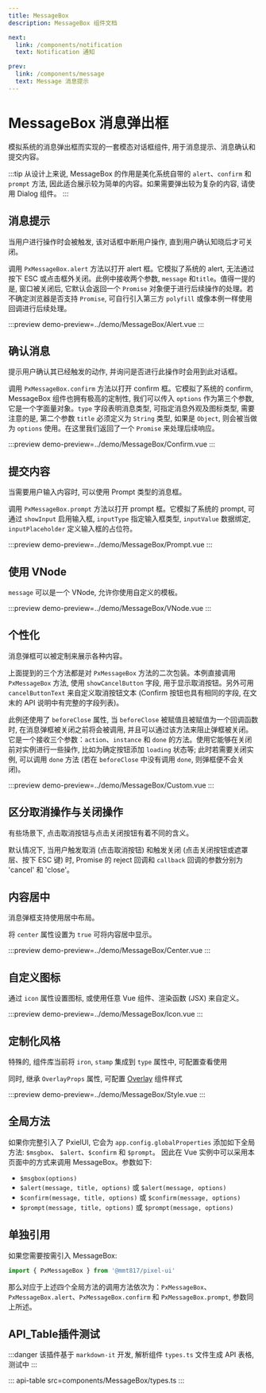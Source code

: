 ```yaml
---
title: MessageBox
description: MessageBox 组件文档

next:
  link: /components/notification
  text: Notification 通知

prev:
  link: /components/message
  text: Message 消息提示
---
```


# MessageBox 消息弹出框

模拟系统的消息弹出框而实现的一套模态对话框组件, 用于消息提示、消息确认和提交内容。

:::tip
从设计上来说, MessageBox 的作用是美化系统自带的 `alert`、`confirm` 和 `prompt` 方法, 因此适合展示较为简单的内容。如果需要弹出较为复杂的内容, 请使用 Dialog 组件。
:::

## 消息提示

当用户进行操作时会被触发, 该对话框中断用户操作, 直到用户确认知晓后才可关闭。

调用 `PxMessageBox.alert` 方法以打开 alert 框。它模拟了系统的 alert, 无法通过按下 ESC 或点击框外关闭。此例中接收两个参数, `message` 和`title`。值得一提的是, 窗口被关闭后, 它默认会返回一个 `Promise` 对象便于进行后续操作的处理。若不确定浏览器是否支持 `Promise`, 可自行引入第三方 `polyfill` 或像本例一样使用回调进行后续处理。

:::preview
demo-preview=../demo/MessageBox/Alert.vue
:::

## 确认消息

提示用户确认其已经触发的动作, 并询问是否进行此操作时会用到此对话框。

调用 `PxMessageBox.confirm` 方法以打开 confirm 框。它模拟了系统的 confirm, MessageBox 组件也拥有极高的定制性, 我们可以传入 `options` 作为第三个参数, 它是一个字面量对象。`type` 字段表明消息类型, 可指定消息外观及图标类型, 需要注意的是, 第二个参数 `title` 必须定义为 `String` 类型, 如果是 `Object`, 则会被当做为 `options` 使用。在这里我们返回了一个 `Promise` 来处理后续响应。

:::preview
demo-preview=../demo/MessageBox/Confirm.vue
:::

## 提交内容

当需要用户输入内容时, 可以使用 Prompt 类型的消息框。

调用 `PxMessageBox.prompt` 方法以打开 prompt 框。它模拟了系统的 prompt, 可通过 `showInput` 启用输入框, `inputType` 指定输入框类型, `inputValue` 数据绑定, `inputPlaceholder` 定义输入框的占位符。

:::preview
demo-preview=../demo/MessageBox/Prompt.vue
:::

## 使用 VNode

`message` 可以是一个 VNode, 允许你使用自定义的模板。

:::preview
demo-preview=../demo/MessageBox/VNode.vue
:::

## 个性化

消息弹框可以被定制来展示各种内容。

上面提到的三个方法都是对 `PxMessageBox` 方法的二次包装。本例直接调用 `PxMessageBox` 方法, 使用 `showCancelButton` 字段, 用于显示取消按钮。另外可用 `cancelButtonText` 来自定义取消按钮文本 (Confirm 按钮也具有相同的字段, 在文末的 API 说明中有完整的字段列表)。

此例还使用了 `beforeClose` 属性, 当 `beforeClose` 被赋值且被赋值为一个回调函数时, 在消息弹框被关闭之前将会被调用, 并且可以通过该方法来阻止弹框被关闭。它是一个接收三个参数：`action`、`instance` 和 `done` 的方法。使用它能够在关闭前对实例进行一些操作, 比如为确定按钮添加 `loading` 状态等; 此时若需要关闭实例, 可以调用 `done` 方法 (若在  `beforeClose` 中没有调用 `done`, 则弹框便不会关闭)。

:::preview
demo-preview=../demo/MessageBox/Custom.vue
:::

## 区分取消操作与关闭操作​

有些场景下, 点击取消按钮与点击关闭按钮有着不同的含义。

默认情况下, 当用户触发取消 (点击取消按钮) 和触发关闭 (点击关闭按钮或遮罩层、按下 ESC 键) 时, Promise 的 reject 回调和 `callback` 回调的参数分别为 'cancel' 和 'close'。

## 内容居中

消息弹框支持使用居中布局。

将 `center` 属性设置为 `true` 可将内容居中显示。

:::preview
demo-preview=../demo/MessageBox/Center.vue
:::

## 自定义图标

通过 `icon` 属性设置图标, 或使用任意 Vue 组件、渲染函数 (JSX) 来自定义。

:::preview
demo-preview=../demo/MessageBox/Icon.vue
:::

## 定制化风格

特殊的, 组件库当前将 `iron`, `stamp` 集成到 `type` 属性中, 可配置查看使用

同时, 继承 `OverlayProps` 属性, 可配置 [Overlay](/components/overlay) 组件样式

:::preview
demo-preview=../demo/MessageBox/Style.vue
:::

## 全局方法

如果你完整引入了 PxielUI, 它会为 `app.config.globalProperties` 添加如下全局方法: `$msgbox`、 `$alert`、`$confirm` 和 `$prompt`。 因此在 Vue 实例中可以采用本页面中的方式来调用 MessageBox。参数如下:

- `$msgbox(options)`
- `$alert(message, title, options)` 或 `$alert(message, options)`
- `$confirm(message, title, options)` 或 `$confirm(message, options)`
- `$prompt(message, title, options)` 或 `$prompt(message, options)`

## 单独引用

如果您需要按需引入 MessageBox:

```ts
import { PxMessageBox } from '@mmt817/pixel-ui'
```

那么对应于上述四个全局方法的调用方法依次为：`PxMessageBox`、`PxMessageBox.alert`、`PxMessageBox.confirm` 和 `PxMessageBox.prompt`, 参数同上所述。

## API_Table插件测试

:::danger
该插件基于 `markdown-it` 开发, 解析组件 `types.ts` 文件生成 API 表格, 测试中
:::

::: api-table src=components/MessageBox/types.ts
:::
